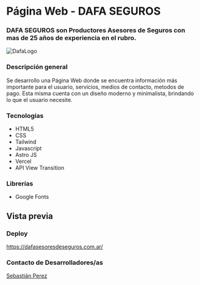# Página Web - DAFA SEGUROS

### DAFA SEGUROS son Productores Asesores de Seguros con mas de 25 años de experiencia en el rubro.

![DafaLogo](https://github.com/SebastianPerez11/df-seguros-web/assets/139885977/96487b42-1040-482c-a0cd-0d90c4a4608c)

### Descripción general

Se desarrollo una Página Web donde se encuentra información más importante para el usuario, servicios, medios de contacto, metodos de pago. Esta misma cuenta con un diseño moderno y minimalista, brindando lo que el usuario necesite.

### Tecnologías

- HTML5
- CSS
- Tailwind
- Javascript
- Astro JS
- Vercel
- API View Transition

### Librerías

- Google Fonts

## Vista previa

### Deploy

https://dafasesoresdeseguros.com.ar/

### Contacto de Desarrolladores/as

[Sebastián Perez](https://www.linkedin.com/in/sebastian-perezz/)

